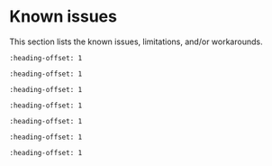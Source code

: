# Known issues

This section lists the known issues, limitations, and/or workarounds.


```{include} /release/known_issues/fusion_dsp_may_load_wrong_data_from_shared_sram_on.md
:heading-offset: 1
```

```{include} /release/known_issues/real-time_domain_cannot_normally_resume_from_the_p.md
:heading-offset: 1
```

```{include} /release/known_issues/knownissue_flexcan.md
:heading-offset: 1
```

```{include} /release/known_issues/lpspi_interrupt.md
:heading-offset: 1
```

```{include} /release/known_issues/iar_issue.md
:heading-offset: 1
```

```{include} /release/known_issues/dsp_examples_cannot_boot_the_fusion_core.md
:heading-offset: 1
```


```{include} ../../../../release/known_issues/examples_hello_world_ns_secure_faults_ns_and_secure_faults_trdc_ns_have_incorrect_library_path_in_gui_projects.md
:heading-offset: 1
```